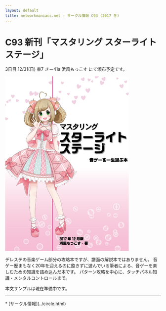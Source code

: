 ```yaml
---
layout: default
title: networkmaniacs.net - サークル情報 C93 (2017 冬)
---
```


C93 新刊「マスタリング スターライトステージ」
====
3日目 12/31(日) 東7 き－41a 浜風もっこす にて頒布予定です。

<img src="./C93-cover-pre.png " alt="表紙" style="width: 400px;"/>

デレステの音楽ゲーム部分の攻略本ですが、譜面の解説本ではありません。
音ゲー歴まもなく20年を迎えるのに飽きずに遊んでいる筆者による、音ゲーを楽しむための知識を詰め込んだ本です。
パターン攻略を中心に、タッチパネル知識・メンタルコントロールまで。

本文サンプルは現在準備中です。

<hr/>
* [サークル情報](../circle.html)
